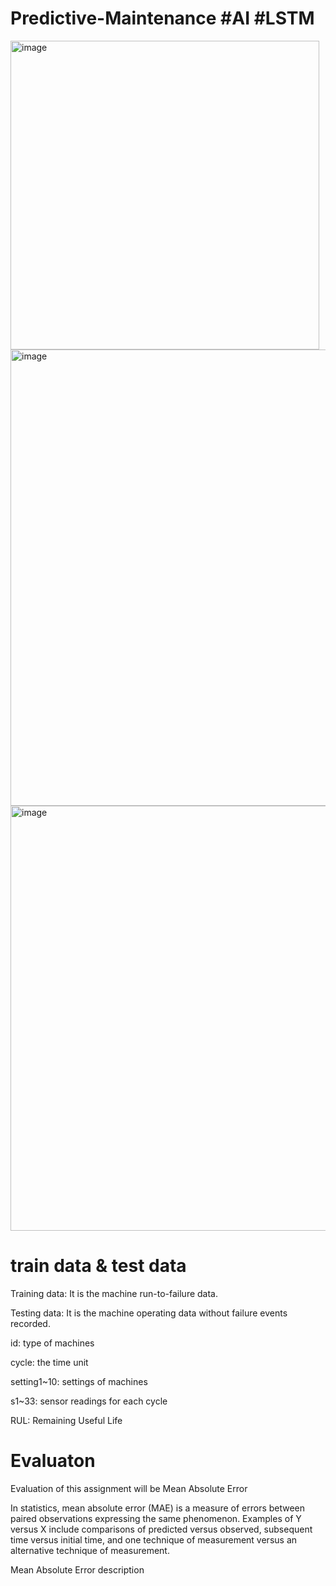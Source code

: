 # Predictive-Maintenance #AI #LSTM

<img width="494" alt="image" src="https://user-images.githubusercontent.com/68886395/215417288-b3391d36-3487-409e-9c79-f40a088472d4.png">
<img width="730" alt="image" src="https://user-images.githubusercontent.com/68886395/215417213-0aaf1e6e-b2fc-44e1-ab7f-47ceb54044ea.png">
<img width="680" alt="image" src="https://user-images.githubusercontent.com/68886395/215417624-829fa82c-7d0c-483a-ad8b-eab412a3bb40.png">

# train data & test data
Training data: It is the machine run-to-failure data.

Testing data: It is the machine operating data without failure events recorded.

id: type of machines

cycle: the time unit

setting1~10: settings of machines

s1~33: sensor readings for each cycle

RUL: Remaining Useful Life

# Evaluaton
Evaluation of this assignment will be Mean Absolute Error

In statistics, mean absolute error (MAE) is a measure of errors between paired observations expressing the same phenomenon. Examples of Y versus X include comparisons of predicted versus observed, subsequent time versus initial time, and one technique of measurement versus an alternative technique of measurement.

Mean Absolute Error description
